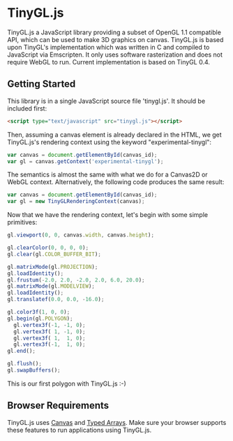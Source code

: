 TinyGL.js
=========

TinyGL.js a JavaScript library providing a subset of OpenGL 1.1 compatible API, which can be used to make 3D graphics on canvas. TinyGL.js is based upon TinyGL's implementation which was written in C and compiled to JavaScript via Emscripten. It only uses software rasterization and does not require WebGL to run.
Current implementation is based on TinyGL 0.4.

Getting Started
---------------

This library is in a single JavaScript source file 'tinygl.js'. It should be included first:

```html
<script type="text/javascript" src="tinygl.js"></script>
```

Then, assuming a canvas element is already declared in the HTML, we get TinyGL.js's rendering context using the keyword "experimental-tinygl":

```js
var canvas = document.getElementById(canvas_id);
var gl = canvas.getContext('experimental-tinygl');
```

The semantics is almost the same with what we do for a Canvas2D or WebGL context. Alternatively, the following code produces the same result:

```js
var canvas = document.getElementById(canvas_id);
var gl = new TinyGLRenderingContext(canvas);
```

Now that we have the rendering context, let's begin with some simple primitives:

```js
gl.viewport(0, 0, canvas.width, canvas.height);

gl.clearColor(0, 0, 0, 0);
gl.clear(gl.COLOR_BUFFER_BIT);

gl.matrixMode(gl.PROJECTION);
gl.loadIdentity();
gl.frustum(-2.0, 2.0, -2.0, 2.0, 6.0, 20.0);
gl.matrixMode(gl.MODELVIEW);
gl.loadIdentity();
gl.translatef(0.0, 0.0, -16.0);

gl.color3f(1, 0, 0);
gl.begin(gl.POLYGON);
  gl.vertex3f(-1, -1, 0);
  gl.vertex3f( 1, -1, 0);
  gl.vertex3f( 1,  1, 0);
  gl.vertex3f(-1,  1, 0);
gl.end();

gl.flush();
gl.swapBuffers();
```

This is our first polygon with TinyGL.js :-)

Browser Requirements
--------------------

TinyGL.js uses [Canvas](http://caniuse.com/#feat=canvas) and  [Typed Arrays](http://caniuse.com/#feat=typedarrays). Make sure your browser supports these features to run applications using TinyGL.js.
